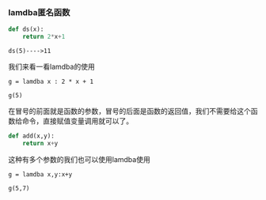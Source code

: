 ### lamdba匿名函数
```py
def ds(x):
    return 2*x+1
```
`ds(5)---->11`

我们来看一看lamdba的使用

`g = lamdba x : 2 * x + 1`

`g(5)`

在冒号的前面就是函数的参数，冒号的后面是函数的返回值，我们不需要给这个函数给命令，直接赋值变量调用就可以了。

```py
def add(x,y):
    return x+y
```
这种有多个参数的我们也可以使用lamdba使用

`g = lamdba x,y:x+y`

`g(5,7)`

